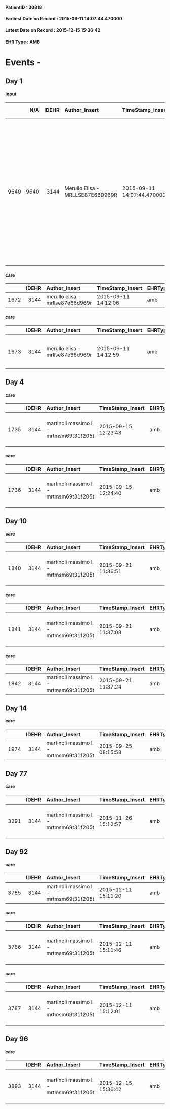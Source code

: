 
#### PatientID : 30818
#### Earliest Date on Record : 2015-09-11 14:07:44.470000
#### Latest Date on Record : 2015-12-15 15:36:42
#### EHR Type : AMB

# Events - 

## Day 1

#### input
|      |    N/A |   IDEHR | Author_Insert                    | TimeStamp_Insert           | EHRType   |   PatientID |   IDDigitalSignDocument | persone_vicine   |   Unnamed: 0_x.1 |   IDANAMNESI_SOCIALE | Patient   | FamigliaAltro   | Paziente_T   | FamigliaAltro_T   |   Non_Rilevabile_x.1 | Note_Non_Rilevabile_x.1   | opt_Problemi   | chk_contr_sintomi   | opt_paziente_a      | opt_famiglia_a   | opt_adeguatezza   | opt_paziente_solo   | opt_presente_assente   | Caregiver_principale   | ds_familiari_coinv   | ds_note_prio                                                                                                                                                                                                                        | Needs     | Domestic partnership   |
|-----:|-------:|--------:|:---------------------------------|:---------------------------|:----------|------------:|------------------------:|:-----------------|-----------------:|---------------------:|:----------|:----------------|:-------------|:------------------|---------------------:|:--------------------------|:---------------|:--------------------|:--------------------|:-----------------|:------------------|:--------------------|:-----------------------|:-----------------------|:---------------------|:------------------------------------------------------------------------------------------------------------------------------------------------------------------------------------------------------------------------------------|:----------|:-----------------------|
| 9640 |   9640 |    3144 | Merullo Elisa - MRLLSE87E66D969R | 2015-09-11 14:07:44.470000 | AMB       |       30818 |                  134783 | N/A              |             1395 |                  952 | Si#1      | Si#1            | No#0         | Si#1              |                    0 | NR                        | No#0           | controllo sintomi#0 | Sovradimensionate#0 | Congruenti#1     | Da valutare#2     | No#0                | Presente#1             | moglie Annamaria       | sons                 | La moglie sembra orientata rispetto ad un percorso di CP, il paziente viene descritto come ipocondriaco da sempre. Due figli fuori casa poco collaboranti uno perch√© abita a Novara l'altra perch√© deve gestire un figlio piccolo | Clinici#0 | Coniuge/Convivente#0   |

#### care
|      |   IDEHR | Author_Insert                    | TimeStamp_Insert    | EHRType   |   PatientID |   IDGESTIONE_AUSILI |   ds_ncons |   opt_annulla_consegna | ds_note_x   | dt_Ric_consegna     | dt_ric_cons_forn    | opt_ausilio            |
|-----:|--------:|:---------------------------------|:--------------------|:----------|------------:|--------------------:|-----------:|-----------------------:|:------------|:--------------------|:--------------------|:-----------------------|
| 1672 |    3144 | merullo elisa - mrllse87e66d969r | 2015-09-11 14:12:06 | amb       |       30818 |                1516 |      25708 |                      0 | urgent      | 2015-07-20 00:00:00 | 2015-07-21 00:00:00 | comfortable chair # 18 |

#### care
|      |   IDEHR | Author_Insert                    | TimeStamp_Insert    | EHRType   |   PatientID |   IDGESTIONE_AUSILI |   ds_ncons |   opt_annulla_consegna | dt_Ric_consegna     | dt_ric_cons_forn    | opt_ausilio                             |
|-----:|--------:|:---------------------------------|:--------------------|:----------|------------:|--------------------:|-----------:|-----------------------:|:--------------------|:--------------------|:----------------------------------------|
| 1673 |    3144 | merullo elisa - mrllse87e66d969r | 2015-09-11 14:12:59 | amb       |       30818 |                1517 |      25926 |                      0 | 2015-08-21 00:00:00 | 2015-08-24 00:00:00 | antid air mattress with compressor # 16 |


## Day 4

#### care
|      |   IDEHR | Author_Insert                           | TimeStamp_Insert    | EHRType   |   PatientID |   IDGESTIONE_AUSILI |   opt_annulla_consegna | dt_Ric_consegna     | opt_ausilio                                     |
|-----:|--------:|:----------------------------------------|:--------------------|:----------|------------:|--------------------:|-----------------------:|:--------------------|:------------------------------------------------|
| 1735 |    3144 | martinoli massimo l. - mrtmsm69t31f205t | 2015-09-15 12:23:43 | amb       |       30818 |                1579 |                      0 | 2015-09-14 00:00:00 | electronic articulated bed with side rails # 14 |

#### care
|      |   IDEHR | Author_Insert                           | TimeStamp_Insert    | EHRType   |   PatientID |   IDGESTIONE_AUSILI |   ds_ncons |   opt_annulla_consegna | dt_Ric_consegna     | dt_ric_cons_forn    | opt_ausilio                                     |
|-----:|--------:|:----------------------------------------|:--------------------|:----------|------------:|--------------------:|-----------:|-----------------------:|:--------------------|:--------------------|:------------------------------------------------|
| 1736 |    3144 | martinoli massimo l. - mrtmsm69t31f205t | 2015-09-15 12:24:40 | amb       |       30818 |                1580 |      26087 |                      0 | 2015-09-14 00:00:00 | 2015-09-15 00:00:00 | electronic articulated bed with side rails # 14 |


## Day 10

#### care
|      |   IDEHR | Author_Insert                           | TimeStamp_Insert    | EHRType   |   PatientID |   IDGESTIONE_AUSILI |   ds_ncons |   ds_nritiro |   opt_annulla_consegna | dt_Ric_consegna     | dt_ric_cons_forn    | dt_ric_ritiro       | dt_ric_ritiro_forn   | opt_ausilio                                     |
|-----:|--------:|:----------------------------------------|:--------------------|:----------|------------:|--------------------:|-----------:|-------------:|-----------------------:|:--------------------|:--------------------|:--------------------|:---------------------|:------------------------------------------------|
| 1840 |    3144 | martinoli massimo l. - mrtmsm69t31f205t | 2015-09-21 11:36:51 | amb       |       30818 |                1684 |      26087 |        26130 |                      0 | 2015-09-14 00:00:00 | 2015-09-15 00:00:00 | 2015-09-21 00:00:00 | 2015-09-21 00:00:00  | electronic articulated bed with side rails # 14 |

#### care
|      |   IDEHR | Author_Insert                           | TimeStamp_Insert    | EHRType   |   PatientID |   IDGESTIONE_AUSILI |   ds_ncons |   ds_nritiro |   opt_annulla_consegna | dt_Ric_consegna     | dt_ric_cons_forn    | dt_ric_ritiro       | dt_ric_ritiro_forn   | opt_ausilio                             |
|-----:|--------:|:----------------------------------------|:--------------------|:----------|------------:|--------------------:|-----------:|-------------:|-----------------------:|:--------------------|:--------------------|:--------------------|:---------------------|:----------------------------------------|
| 1841 |    3144 | martinoli massimo l. - mrtmsm69t31f205t | 2015-09-21 11:37:08 | amb       |       30818 |                1685 |      25926 |        26130 |                      0 | 2015-08-21 00:00:00 | 2015-08-24 00:00:00 | 2015-09-21 00:00:00 | 2015-09-21 00:00:00  | antid air mattress with compressor # 16 |

#### care
|      |   IDEHR | Author_Insert                           | TimeStamp_Insert    | EHRType   |   PatientID |   IDGESTIONE_AUSILI |   ds_ncons |   ds_nritiro |   opt_annulla_consegna | ds_note_x   | dt_Ric_consegna     | dt_ric_cons_forn    | dt_ric_ritiro       | dt_ric_ritiro_forn   | opt_ausilio            |
|-----:|--------:|:----------------------------------------|:--------------------|:----------|------------:|--------------------:|-----------:|-------------:|-----------------------:|:------------|:--------------------|:--------------------|:--------------------|:---------------------|:-----------------------|
| 1842 |    3144 | martinoli massimo l. - mrtmsm69t31f205t | 2015-09-21 11:37:24 | amb       |       30818 |                1686 |      25708 |        26130 |                      0 | urgent      | 2015-07-20 00:00:00 | 2015-07-21 00:00:00 | 2015-09-21 00:00:00 | 2015-09-21 00:00:00  | comfortable chair # 18 |


## Day 14

#### care
|      |   IDEHR | Author_Insert                           | TimeStamp_Insert    | EHRType   |   PatientID |   IDGESTIONE_AUSILI |   ds_ncons |   ds_nbolla | dt_consegna         |   ds_nritiro |   opt_annulla_consegna | ds_note_x   | dt_Ric_consegna     | dt_ric_cons_forn    | dt_ric_ritiro       | dt_ric_ritiro_forn   | opt_ausilio            |
|-----:|--------:|:----------------------------------------|:--------------------|:----------|------------:|--------------------:|-----------:|------------:|:--------------------|-------------:|-----------------------:|:------------|:--------------------|:--------------------|:--------------------|:---------------------|:-----------------------|
| 1974 |    3144 | martinoli massimo l. - mrtmsm69t31f205t | 2015-09-25 08:15:58 | amb       |       30818 |                1818 |      25708 |         708 | 2015-07-22 00:00:00 |        26130 |                      0 | urgent      | 2015-07-20 00:00:00 | 2015-07-21 00:00:00 | 2015-09-21 00:00:00 | 2015-09-21 00:00:00  | comfortable chair # 21 |


## Day 77

#### care
|      |   IDEHR | Author_Insert                           | TimeStamp_Insert    | EHRType   |   PatientID |   IDGESTIONE_AUSILI |   ds_ncons |   ds_nbolla | dt_consegna         |   ds_nritiro |   opt_annulla_consegna | dt_Ric_consegna     | dt_ric_cons_forn    | dt_ric_ritiro       | dt_ric_ritiro_forn   | opt_ausilio                             |
|-----:|--------:|:----------------------------------------|:--------------------|:----------|------------:|--------------------:|-----------:|------------:|:--------------------|-------------:|-----------------------:|:--------------------|:--------------------|:--------------------|:---------------------|:----------------------------------------|
| 3291 |    3144 | martinoli massimo l. - mrtmsm69t31f205t | 2015-11-26 15:12:57 | amb       |       30818 |                3144 |      25926 |         846 | 2015-08-25 00:00:00 |        26130 |                      0 | 2015-08-21 00:00:00 | 2015-08-24 00:00:00 | 2015-09-21 00:00:00 | 2015-09-21 00:00:00  | antid air mattress with compressor # 16 |


## Day 92

#### care
|      |   IDEHR | Author_Insert                           | TimeStamp_Insert    | EHRType   |   PatientID |   IDGESTIONE_AUSILI |   ds_ncons |   ds_nbolla | dt_consegna         |   ds_nritiro | dt_ritiro           |   opt_annulla_consegna | ds_note_x   | dt_Ric_consegna     | dt_ric_cons_forn    | dt_ric_ritiro       | dt_ric_ritiro_forn   | opt_ausilio            |
|-----:|--------:|:----------------------------------------|:--------------------|:----------|------------:|--------------------:|-----------:|------------:|:--------------------|-------------:|:--------------------|-----------------------:|:------------|:--------------------|:--------------------|:--------------------|:---------------------|:-----------------------|
| 3785 |    3144 | martinoli massimo l. - mrtmsm69t31f205t | 2015-12-11 15:11:20 | amb       |       30818 |                3643 |      25708 |         708 | 2015-07-22 00:00:00 |        26130 | 2015-09-23 00:00:00 |                      0 | urgent      | 2015-07-20 00:00:00 | 2015-07-21 00:00:00 | 2015-09-21 00:00:00 | 2015-09-21 00:00:00  | comfortable chair # 21 |

#### care
|      |   IDEHR | Author_Insert                           | TimeStamp_Insert    | EHRType   |   PatientID |   IDGESTIONE_AUSILI |   ds_ncons |   ds_nritiro | dt_ritiro           |   opt_annulla_consegna | dt_Ric_consegna     | dt_ric_cons_forn    | dt_ric_ritiro       | dt_ric_ritiro_forn   | opt_ausilio                                     |
|-----:|--------:|:----------------------------------------|:--------------------|:----------|------------:|--------------------:|-----------:|-------------:|:--------------------|-----------------------:|:--------------------|:--------------------|:--------------------|:---------------------|:------------------------------------------------|
| 3786 |    3144 | martinoli massimo l. - mrtmsm69t31f205t | 2015-12-11 15:11:46 | amb       |       30818 |                3644 |      26087 |        26130 | 2015-09-23 00:00:00 |                      0 | 2015-09-14 00:00:00 | 2015-09-15 00:00:00 | 2015-09-21 00:00:00 | 2015-09-21 00:00:00  | electronic articulated bed with side rails # 14 |

#### care
|      |   IDEHR | Author_Insert                           | TimeStamp_Insert    | EHRType   |   PatientID |   IDGESTIONE_AUSILI |   ds_ncons |   ds_nbolla | dt_consegna         |   ds_nritiro | dt_ritiro           |   opt_annulla_consegna | dt_Ric_consegna     | dt_ric_cons_forn    | dt_ric_ritiro       | dt_ric_ritiro_forn   | opt_ausilio                             |
|-----:|--------:|:----------------------------------------|:--------------------|:----------|------------:|--------------------:|-----------:|------------:|:--------------------|-------------:|:--------------------|-----------------------:|:--------------------|:--------------------|:--------------------|:---------------------|:----------------------------------------|
| 3787 |    3144 | martinoli massimo l. - mrtmsm69t31f205t | 2015-12-11 15:12:01 | amb       |       30818 |                3645 |      25926 |         846 | 2015-08-25 00:00:00 |        26130 | 2015-09-23 00:00:00 |                      0 | 2015-08-21 00:00:00 | 2015-08-24 00:00:00 | 2015-09-21 00:00:00 | 2015-09-21 00:00:00  | antid air mattress with compressor # 16 |


## Day 96

#### care
|      |   IDEHR | Author_Insert                           | TimeStamp_Insert    | EHRType   |   PatientID |   IDGESTIONE_AUSILI |   ds_ncons |   ds_nbolla | dt_consegna         |   ds_nritiro | dt_ritiro           |   opt_annulla_consegna | dt_Ric_consegna     | dt_ric_cons_forn    | dt_ric_ritiro       | dt_ric_ritiro_forn   | opt_ausilio                                     |
|-----:|--------:|:----------------------------------------|:--------------------|:----------|------------:|--------------------:|-----------:|------------:|:--------------------|-------------:|:--------------------|-----------------------:|:--------------------|:--------------------|:--------------------|:---------------------|:------------------------------------------------|
| 3893 |    3144 | martinoli massimo l. - mrtmsm69t31f205t | 2015-12-15 15:36:42 | amb       |       30818 |                3751 |      26087 |         928 | 2015-09-16 00:00:00 |        26130 | 2015-09-23 00:00:00 |                      0 | 2015-09-14 00:00:00 | 2015-09-15 00:00:00 | 2015-09-21 00:00:00 | 2015-09-21 00:00:00  | electronic articulated bed with side rails # 14 |


